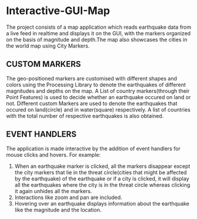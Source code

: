 # Interactive-GUI-Map

The project consists of a map application which reads earthquake data from a live feed in realtime and displays it on the GUI, with the markers organized on the basis of magnitude and depth.The map also showcases the cities in the world map using City Markers. 

CUSTOM MARKERS
----------
The geo-positioned markers are customised with different shapes and colors using the Processing Library to denote the earthquakes of different magnitudes and depths on the map. A List of country markers(through their Point Features) is used to decide whether an earthquake occured on land or not. Different custom Markers are used to denote the earthquakes that occured on land(circle) and in water(square) respectively. A list of countries with the total number of respective earthquakes is also obtained.

EVENT HANDLERS
----------
The application is made interactive by the addition of event handlers for mouse clicks and hovers. For example:
1. When an earthquake marker is clicked, all the markers disappear except the city markers that lie in the threat circle(cities that might be affected by the earthquake) of the earthquake or if a city is clicked, it will display all the earthquakes where the city is in the threat circle whereas clicking it again unhides all the markers. 
2. Interactions like zoom and pan are included.
3. Hovering over an earthquake displays information about the earthquake like the magnitude and the location.
